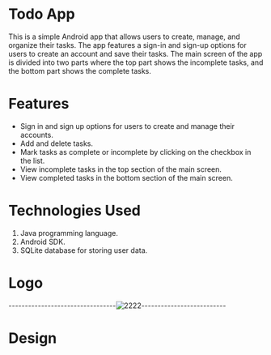 
# Todo App

This is a simple Android app that allows users to create, manage, and organize their tasks. The app features a sign-in and sign-up options for users to create an account and save their tasks. The main screen of the app is divided into two parts where the top part shows the incomplete tasks, and the bottom part shows the complete tasks.

# Features
- Sign in and sign up options for users to create and manage their accounts.
- Add and delete tasks.
- Mark tasks as complete or incomplete by clicking on the checkbox in the list.
- View incomplete tasks in the top section of the main screen.
- View completed tasks in the bottom section of the main screen.

# Technologies Used
1) Java programming language.
2) Android SDK.
3) SQLite database for storing user data.

# Logo
 
  ---------------------------------![2222](https://github.com/Bad-ri/ToDo-java-Mobile-Application/assets/74131474/06bfee18-2daa-4964-9e3f-5721dc5e8a56)--------------------------

# Design


